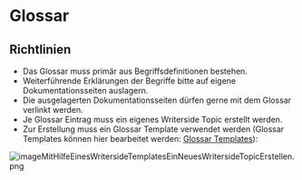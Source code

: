 # Glossar


## Richtlinien

- Das Glossar muss primär aus Begriffsdefinitionen bestehen.
- Weiterführende Erklärungen der Begriffe bitte auf eigene Dokumentationsseiten auslagern.
- Die ausgelagerten Dokumentationsseiten dürfen gerne mit dem Glossar verlinkt werden.
- Je Glossar Eintrag muss ein eigenes Writerside Topic erstellt werden.
- Zur Erstellung muss ein Glossar Template verwendet werden (Glossar Templates können hier bearbeitet werden: [Glossar Templates](Glossar-Templates.md)):

![imageMitHilfeEinesWritersideTemplatesEinNeuesWritersideTopicErstellen.png](imageMitHilfeEinesWritersideTemplatesEinNeuesWritersideTopicErstellen.png)

